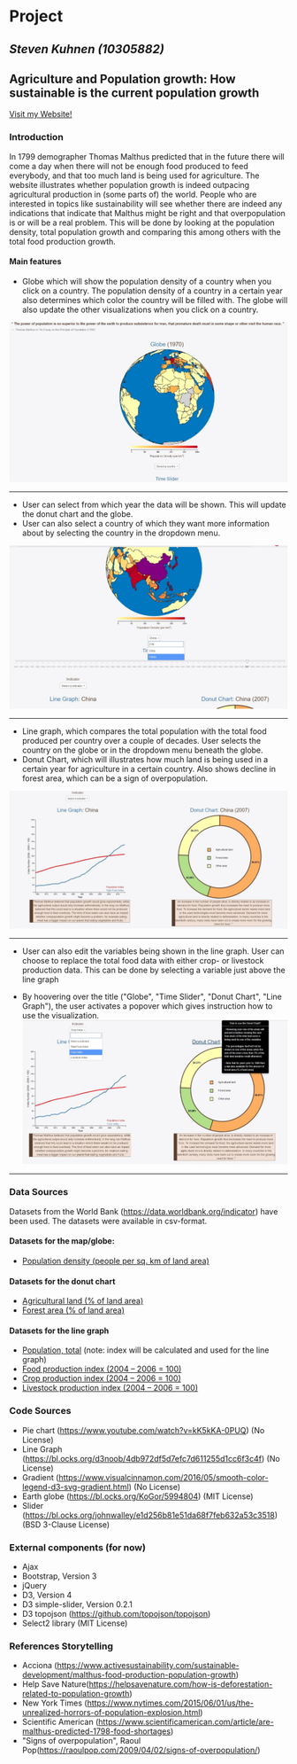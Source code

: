 # Project
## *Steven Kuhnen (10305882)*
## **Agriculture and Population growth: How sustainable is the current population growth**

[Visit my Website!](https://stevenuva.github.io/project/)


### Introduction
In 1799 demographer Thomas Malthus predicted that in the future there will come a day when there will not be enough food produced to feed everybody, and that too much land is being used for agriculture. The website illustrates whether population growth is indeed outpacing agricultural production in (some parts of) the world. People who are interested in topics like sustainability will see whether there are indeed any indications that indicate that Malthus might be right and that overpopulation is or will be a real problem. This will be done by looking at the population density, total population growth and comparing this among others with the total food production growth.

#### Main features

- Globe which will show the population density of a country when you click on a country. The population density of a country in a certain year also determines which color the country will be filled with. The globe will also update the other visualizations when you click on a country.

![drawn proposal](doc/globe-initial-view.jpg)
___
- User can select from which year the data will be shown. This will update the donut chart and the globe.
- User can also select a country of which they want more information about by selecting the country in the dropdown menu.

![drawn proposal](doc/time-slider-selector-view.jpg)
___
- Line graph, which compares the total population with the total food produced per country over a couple of decades. User selects the country on the globe or in the dropdown menu beneath the globe.
- Donut Chart, which will illustrates how much land is being used in a certain year for agriculture in a certain country. Also shows decline in forest area, which can be a sign of overpopulation.

![drawn proposal](doc/line-graph-initial-view.jpg)
___

- User can also edit the variables being shown in the line graph. User can choose to replace the total food data with either crop- or livestock production data. This can be done by selecting a variable just above the line graph

- By hoovering over the title ("Globe", "Time Slider", "Donut Chart", "Line Graph"), the user activates a popover which gives instruction how to use the visualization.
![drawn proposal](doc/update-and-popover.jpg)
___

### Data Sources
Datasets from the World Bank (https://data.worldbank.org/indicator) have been used. The datasets were available in csv-format.

#### Datasets for the map/globe:
- [Population density (people per sq. km of land area)](https://data.worldbank.org/indicator/EN.POP.DNST?view=chart)

#### Datasets for the donut chart
- [Agricultural land (% of land area)](https://data.worldbank.org/indicator/AG.LND.AGRI.ZS?view=chart)
- [Forest area (% of land area)](https://data.worldbank.org/indicator/AG.LND.FRST.ZS?view=chart)

#### Datasets for the line graph
- [Population, total](https://data.worldbank.org/indicator/SP.POP.TOTL?view=chart) (note: index will be calculated and used for the line graph)
- [Food production index (2004 – 2006 = 100)](https://data.worldbank.org/indicator/AG.PRD.FOOD.XD?view=chart)
- [Crop production index (2004 – 2006 = 100)](https://data.worldbank.org/indicator/AG.PRD.CROP.XD?view=chart)
- [Livestock production index (2004 – 2006 = 100)](https://data.worldbank.org/indicator/AG.PRD.LVSK.XD?view=chart)

### Code Sources
- Pie chart (https://www.youtube.com/watch?v=kK5kKA-0PUQ) (No License)
- Line Graph (https://bl.ocks.org/d3noob/4db972df5d7efc7d611255d1cc6f3c4f) (No License)
- Gradient (https://www.visualcinnamon.com/2016/05/smooth-color-legend-d3-svg-gradient.html) (No License)
- Earth globe (https://bl.ocks.org/KoGor/5994804) (MIT License)
- Slider (https://bl.ocks.org/johnwalley/e1d256b81e51da68f7feb632a53c3518) (BSD 3-Clause License)

### External components (for now)
- Ajax
- Bootstrap, Version 3
- jQuery
- D3, Version 4
- D3 simple-slider, Version 0.2.1
- D3 topojson (https://github.com/topojson/topojson)
- Select2 library (MIT License)

### References Storytelling
- Acciona (https://www.activesustainability.com/sustainable-development/malthus-food-production-population-growth)
- Help Save Nature(https://helpsavenature.com/how-is-deforestation-related-to-population-growth)
- New York Times (https://www.nytimes.com/2015/06/01/us/the-unrealized-horrors-of-population-explosion.html)
- Scientific American (https://www.scientificamerican.com/article/are-malthus-predicted-1798-food-shortages)
- "Signs of overpopulation", Raoul Pop(https://raoulpop.com/2009/04/02/signs-of-overpopulation/)

